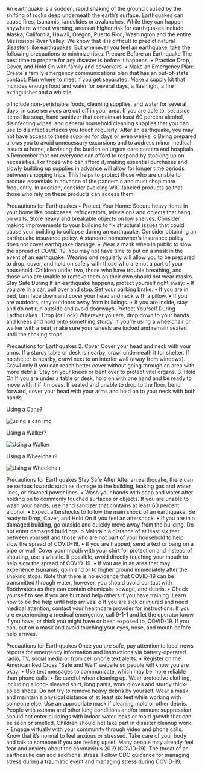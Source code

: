 
An earthquake is a sudden, rapid shaking of the ground caused by the shifting
of rocks deep underneath the earth’s surface. Earthquakes can cause fires,
tsunamis, landslides or avalanches. While they can happen anywhere without
warning, areas at higher risk for earthquakes include Alaska, California, Hawaii,
Oregon, Puerto Rico, Washington and the entire Mississippi River Valley.
We know that it is difficult to predict natural disasters like earthquakes. But whenever you feel an earthquake, take the following precautions to minimize risks:
Prepare Before an Earthquake
The best time to prepare for any disaster is before it happens.
• Practice Drop, Cover, and Hold On with family and coworkers.
• Make an Emergency Plan: Create a family emergency communications
plan that has an out-of-state contact. Plan where to meet if you get separated. Make a supply kit that includes enough food and water for several days, a flashlight, a fire extinguisher and a whistle.
    
o Include non-perishable foods, cleaning supplies, and water for several days, in case services are cut off in your area. If you are able to, set aside items like soap, hand sanitizer that contains at least 60 percent alcohol, disinfecting wipes, and general household cleaning supplies that you can use to disinfect surfaces you touch regularly. After an earthquake, you may not have access to these supplies for days or even weeks.
o Being prepared allows you to avoid unnecessary excursions and to address minor medical issues at home, alleviating the burden on urgent care centers and hospitals.
o Remember that not everyone can afford to respond by stocking up on necessities. For those who can afford it, making essential purchases and slowly building up supplies in advance will allow for longer time periods between shopping trips. This helps to protect those who are unable to procure essentials in advance of the pandemic and must shop more frequently. In addition, consider avoiding WIC-labeled products so that those who rely on these products can access them.
   
 Precautions for Earthquakes
 • Protect Your Home: Secure heavy items in your home like bookcases, refrigerators, televisions and objects that hang on walls. Store heavy and breakable objects on low shelves. Consider making improvements to your building to fix structural issues that could cause your building to collapse during an earthquake. Consider obtaining an earthquake insurance policy. A standard homeowner’s insurance policy does not cover earthquake damage.
• Wear a mask when in public to slow the spread of COVID-19. You may not have time to put on a mask in the event of an earthquake. Wearing one regularly will allow you to be prepared to drop, cover, and hold on safely with those who are not a part of your household. Children under two, those who have trouble breathing, and those who are unable to remove them on their own should not wear masks.
  Stay Safe During
If an earthquake happens, protect yourself right away:
  • If you are in a car, pull over and stop. Set your parking brake.
• If you are in bed, turn face down and cover your head and neck with a
pillow.
• If you are outdoors, stay outdoors away from buildings.
• If you are inside, stay and do not run outside and avoid doorways.
 Protect Yourself During Earthquakes
. Drop (or Lock)
Wherever you are, drop down to your hands and knees and hold onto something sturdy. If you’re using a wheelchair or walker with a seat, make sure your wheels are locked and remain seated until the shaking stops.

 Precautions for Earthquakes
 2. Cover
Cover your head and neck with your arms. If a sturdy table or desk is nearby, crawl underneath it for shelter. If no shelter is nearby, crawl next to an interior wall (away from windows). Crawl only if you can reach better cover without going through an area with more debris. Stay on your knees or bent over to protect vital organs.
3. Hold On
If you are under a table or desk, hold on with one hand and be ready to move with it if it moves. If seated and unable to drop to the floor, bend forward, cover your head with your arms and hold on to your neck with both hands.


Using a Cane?

![using a can img](https://user-images.githubusercontent.com/64910825/114278590-27c0b780-9a4e-11eb-92e5-93975b3713c6.png)

 Using a Walker?
 
 ![Using a Walker](https://user-images.githubusercontent.com/64910825/114278662-7c643280-9a4e-11eb-8bd6-0a3573460f96.png)
 
  Using a Wheelchair?
  
  ![Using a Wheelchair](https://user-images.githubusercontent.com/64910825/114278689-94d44d00-9a4e-11eb-80dc-803da525f0fa.png)
  
 Precautions for Earthquakes
Stay Safe After
After an earthquake, there can be serious hazards such as damage to the building, leaking gas and water lines, or downed power lines.
  • Wash your hands with soap and water after holding on to commonly touched surfaces or objects. If you are unable to wash your hands, use hand sanitizer that contains at least 60 percent alcohol.
• Expect aftershocks to follow the main shock of an earthquake. Be ready to Drop, Cover, and Hold On if you feel an aftershock.
• If you are in a damaged building, go outside and quickly move away from the building. Do not enter damaged buildings.
  o Maintain a distance of at least six feet between yourself and those who are not part of your household to help slow the spread of COVID-19.
 • If you are trapped, send a text or bang on a pipe or wall. Cover your mouth with your shirt for protection and instead of shouting, use a whistle. If possible, avoid directly touching your mouth to help slow the spread of COVID-19.
• If you are in an area that may experience tsunamis, go inland or to higher ground immediately after the shaking stops. Note that there is no evidence that COVID-19 can be transmitted through water, however, you should avoid contact with floodwaters as they can contain chemicals, sewage, and debris.
• Check yourself to see if you are hurt and help others if you have training. Learn how to be the help until help arrives.
  o If you are sick or injured and need medical attention, contact your healthcare provider for instructions. If you are experiencing a medical emergency, call 9-1-1 and let the operator know if you have, or think you might have or been exposed to, COVID-19. If you can, put on a mask and avoid touching your eyes, nose, and mouth before help arrives.
 
Precautions for Earthquakes
 Once you are safe, pay attention to local news reports for emergency information and instructions via battery-operated radio, TV, social media or from cell phone text alerts.
• Register on the American Red Cross “Safe and Well” website so people will know you are okay.
• Use text messages to communicate, which may be more reliable than phone calls.
• Be careful when cleaning up. Wear protective clothing, including a long- sleeved shirt, long pants, work gloves and sturdy thick-soled shoes. Do not try to remove heavy debris by yourself. Wear a mask and maintain a physical distance of at least six feet while working with someone else. Use an appropriate mask if cleaning mold or other debris. People
with asthma and other lung conditions and/or immune
suppression should not enter buildings with indoor water leaks or mold growth that can be seen or smelled. Children should not take part in disaster cleanup work.
• Engage virtually with your community through video and phone calls. Know that it’s normal to feel anxious or stressed. Take care of your body and talk to someone if you are feeling upset. Many people may already feel fear and anxiety about the coronavirus 2019 (COVID-19). The threat of an earthqauke can add additional stress. Follow CDC guidance for managing stress during a traumatic event and managing stress during COVID-19.
